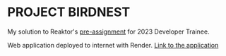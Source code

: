 # PROJECT BIRDNEST

My solution to Reaktor's [pre-assignment](https://assignments.reaktor.com/birdnest/) for 2023 Developer Trainee.

Web application deployed to internet with Render. [Link to the application](https://birdnest-2rwh.onrender.com/)
